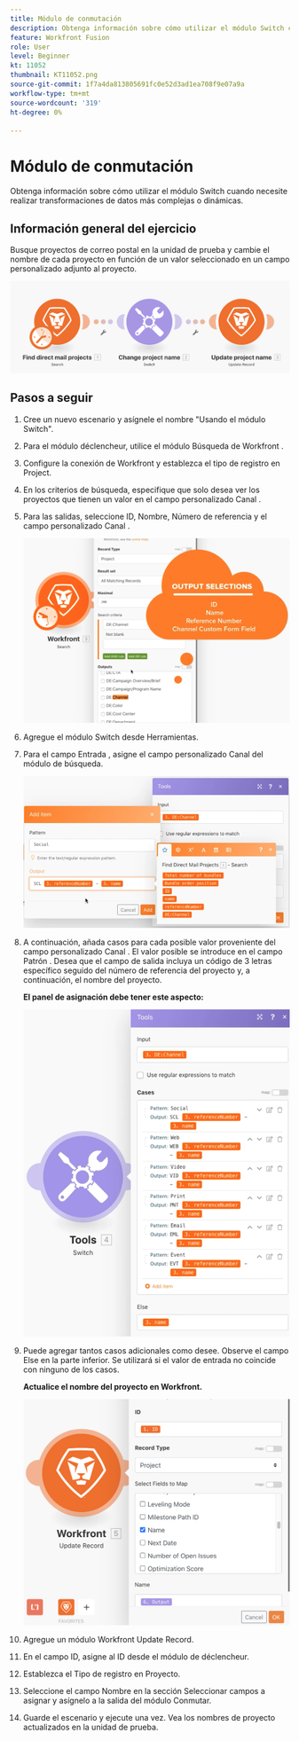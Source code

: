 ```yaml
---
title: Módulo de conmutación
description: Obtenga información sobre cómo utilizar el módulo Switch cuando necesite realizar transformaciones de datos más complejas o dinámicas.
feature: Workfront Fusion
role: User
level: Beginner
kt: 11052
thumbnail: KT11052.png
source-git-commit: 1f7a4da813805691fc0e52d3ad1ea708f9e07a9a
workflow-type: tm+mt
source-wordcount: '319'
ht-degree: 0%

---
```



# Módulo de conmutación

Obtenga información sobre cómo utilizar el módulo Switch cuando necesite realizar transformaciones de datos más complejas o dinámicas.

## Información general del ejercicio

Busque proyectos de correo postal en la unidad de prueba y cambie el nombre de cada proyecto en función de un valor seleccionado en un campo personalizado adjunto al proyecto.

![Imagen 1 del módulo del conmutador](../12-exercises/assets/switch-module-walkthrough-1.png)

## Pasos a seguir

1. Cree un nuevo escenario y asígnele el nombre &quot;Usando el módulo Switch&quot;.
1. Para el módulo déclencheur, utilice el módulo Búsqueda de Workfront .
1. Configure la conexión de Workfront y establezca el tipo de registro en Project.
1. En los criterios de búsqueda, especifique que solo desea ver los proyectos que tienen un valor en el campo personalizado Canal .
1. Para las salidas, seleccione ID, Nombre, Número de referencia y el campo personalizado Canal .

   ![Imagen 2 del módulo del conmutador](../12-exercises/assets/switch-module-walkthrough-2.png)

1. Agregue el módulo Switch desde Herramientas.
1. Para el campo Entrada , asigne el campo personalizado Canal del módulo de búsqueda.

   ![Cambiar imagen del módulo 3](../12-exercises/assets/switch-module-walkthrough-3.png)

1. A continuación, añada casos para cada posible valor proveniente del campo personalizado Canal . El valor posible se introduce en el campo Patrón . Desea que el campo de salida incluya un código de 3 letras específico seguido del número de referencia del proyecto y, a continuación, el nombre del proyecto.

   **El panel de asignación debe tener este aspecto:**

   ![Imagen 4 del módulo del conmutador](../12-exercises/assets/switch-module-walkthrough-4.png)

1. Puede agregar tantos casos adicionales como desee. Observe el campo Else en la parte inferior. Se utilizará si el valor de entrada no coincide con ninguno de los casos.

   **Actualice el nombre del proyecto en Workfront.**

   ![Imagen 5 del módulo del conmutador](../12-exercises/assets/switch-module-walkthrough-5.png)

1. Agregue un módulo Workfront Update Record.
1. En el campo ID, asigne al ID desde el módulo de déclencheur.
1. Establezca el Tipo de registro en Proyecto.
1. Seleccione el campo Nombre en la sección Seleccionar campos a asignar y asígnelo a la salida del módulo Conmutar.
1. Guarde el escenario y ejecute una vez. Vea los nombres de proyecto actualizados en la unidad de prueba.
